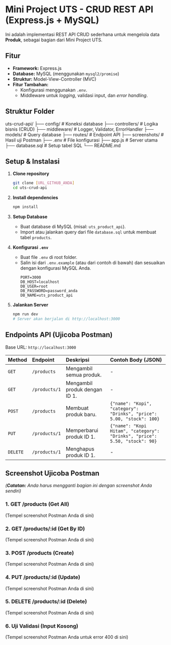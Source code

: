 # Mini Project UTS - CRUD REST API (Express.js + MySQL)

Ini adalah implementasi REST API CRUD sederhana untuk mengelola data **Produk**, sebagai bagian dari Mini Project UTS.

## Fitur

-   **Framework:** Express.js
-   **Database:** MySQL (menggunakan `mysql2/promise`)
-   **Struktur:** Model-View-Controller (MVC)
-   **Fitur Tambahan:**
    -   Konfigurasi menggunakan `.env`.
    -   Middleware untuk *logging*, validasi input, dan *error handling*.

## Struktur Folder

uts-crud-api/ ├── config/ # Koneksi database ├── controllers/ # Logika bisnis (CRUD) ├── middleware/ # Logger, Validator, ErrorHandler ├── models/ # Query database ├── routes/ # Endpoint API ├── screenshots/ # Hasil uji Postman ├── .env # File konfigurasi ├── app.js # Server utama ├── database.sql # Setup tabel SQL └── README.md

## Setup & Instalasi

1.  **Clone repository**
    ```bash
    git clone [URL_GITHUB_ANDA]
    cd uts-crud-api
    ```

2.  **Install dependencies**
    ```bash
    npm install
    ```

3.  **Setup Database**
    -   Buat database di MySQL (misal: `uts_product_api`).
    -   Import atau jalankan query dari file `database.sql` untuk membuat tabel `products`.

4.  **Konfigurasi `.env`**
    -   Buat file `.env` di root folder.
    -   Salin isi dari `.env.example` (atau dari contoh di bawah) dan sesuaikan dengan konfigurasi MySQL Anda.
        ```env
        PORT=3000
        DB_HOST=localhost
        DB_USER=root
        DB_PASSWORD=password_anda
        DB_NAME=uts_product_api
        ```

5.  **Jalankan Server**
    ```bash
    npm run dev
    # Server akan berjalan di http://localhost:3000
    ```

## Endpoints API (Ujicoba Postman)

Base URL: `http://localhost:3000`

| Method | Endpoint | Deskripsi | Contoh Body (JSON) |
| :--- | :--- | :--- | :--- |
| `GET` | `/products` | Mengambil semua produk. | - |
| `GET` | `/products/1` | Mengambil produk dengan ID 1. | - |
| `POST` | `/products` | Membuat produk baru. | `{"name": "Kopi", "category": "Drinks", "price": 5.00, "stock": 100}` |
| `PUT` | `/products/1` | Memperbarui produk ID 1. | `{"name": "Kopi Hitam", "category": "Drinks", "price": 5.50, "stock": 90}` |
| `DELETE` | `/products/1` | Menghapus produk ID 1. | - |

## Screenshot Ujicoba Postman

*(**Catatan:** Anda harus mengganti bagian ini dengan screenshot Anda sendiri)*

### 1. GET /products (Get All)
(Tempel screenshot Postman Anda di sini)

### 2. GET /products/:id (Get By ID)
(Tempel screenshot Postman Anda di sini)

### 3. POST /products (Create)
(Tempel screenshot Postman Anda di sini)

### 4. PUT /products/:id (Update)
(Tempel screenshot Postman Anda di sini)

### 5. DELETE /products/:id (Delete)
(Tempel screenshot Postman Anda di sini)

### 6. Uji Validasi (Input Kosong)
(Tempel screenshot Postman Anda untuk error 400 di sini)
